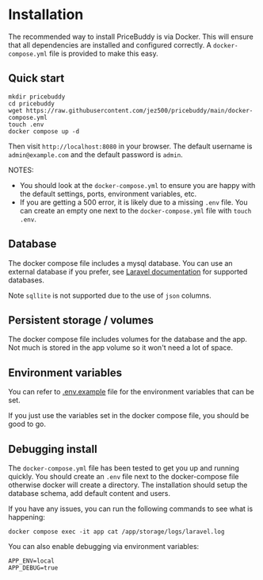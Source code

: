 # Installation

The recommended way to install PriceBuddy is via Docker. This will ensure that all 
dependencies are installed and configured correctly. A `docker-compose.yml` file is
provided to make this easy.

## Quick start

```shell
mkdir pricebuddy
cd pricebuddy
wget https://raw.githubusercontent.com/jez500/pricebuddy/main/docker-compose.yml
touch .env
docker compose up -d
```

Then visit `http://localhost:8080` in your browser. The default username is 
`admin@example.com` and the default password is `admin`.

NOTES:
* You should look at the `docker-compose.yml` to ensure you are happy with the default
  settings, ports, environment variables, etc.
* If you are getting a 500 error, it is likely due to a missing `.env` file. You can
  create an empty one next to the `docker-compose.yml` file with `touch .env`.

## Database

The docker compose file includes a mysql database. You can use an external database if
you prefer, see [Laravel documentation](https://laravel.com/docs/11.x/database#introduction)
for supported databases. 

Note `sqllite` is not supported due to the use of `json` columns.

## Persistent storage / volumes

The docker compose file includes volumes for the database and the app. Not much is 
stored in the app volume so it won't need a lot of space.

## Environment variables

You can refer to [.env.example](https://github.com/laravel/laravel/blob/11.x/.env.example)
file for the environment variables that can be set.

If you just use the variables set in the docker compose file, you should be good to go.

## Debugging install

The `docker-compose.yml` file has been tested to get you up and running quickly. You 
should create an `.env` file next to the docker-compose file otherwise docker will
create a directory. The installation should setup the database schema, add default 
content and users.

If you have any issues, you can run the following commands to see what is happening:

```shell
docker compose exec -it app cat /app/storage/logs/laravel.log
```

You can also enable debugging via environment variables:

```shell
APP_ENV=local
APP_DEBUG=true
```


